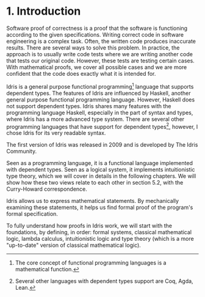 # 1. Introduction

Software proof of correctness is a proof that the software is functioning according to the given specifications. Writing correct code in software engineering is a complex task. Often, the written code produces inaccurate results. There are several ways to solve this problem. In practice, the approach is to usually write code tests where we are writing another code that tests our original code. However, these tests are testing certain cases. With mathematical proofs, we cover all possible cases and we are more confident that the code does exactly what it is intended for.

Idris is a general purpose functional programming[^ch1n1] language that supports dependent types. The features of Idris are influenced by Haskell, another general purpose functional programming language. However, Haskell does not support dependent types. Idris shares many features with the programming language Haskell, especially in the part of syntax and types, where Idris has a more advanced type system. There are several other programming languages that have support for dependent types[^ch1n2], however, I chose Idris for its very readable syntax.

The first version of Idris was released in 2009 and is developed by The Idris Community.

Seen as a programming language, it is a functional language implemented with dependent types. Seen as a logical system, it implements intuitionistic type theory, which we will cover in details in the following chapters. We will show how these two views relate to each other in section 5.2, with the Curry-Howard correspondence.

Idris allows us to express mathematical statements. By mechanically examining these statements, it helps us find formal proof of the program's formal specification.

To fully understand how proofs in Idris work, we will start with the foundations, by defining, in order: formal systems, classical mathematical logic, lambda calculus, intuitionistic logic and type theory (which is a more "up-to-date" version of classical mathematical logic).

[^ch1n1]: The core concept of functional programming languages is a mathematical function.

[^ch1n2]: Several other languages with dependent types support are Coq, Agda, Lean.
